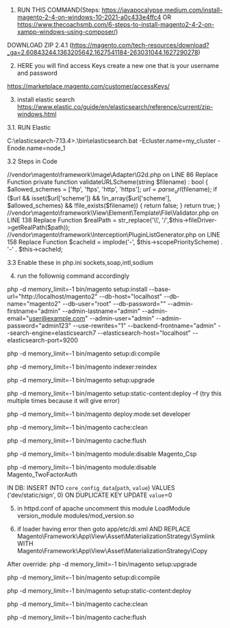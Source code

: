 1. RUN THIS COMMAND(Steps: https://javapocalypse.medium.com/install-magento-2-4-on-windows-10-2021-a0c433e4ffc4  OR https://www.thecoachsmb.com/6-steps-to-install-magento2-4-2-on-xampp-windows-using-composer/)

 DOWNLOAD ZIP 2.4.1 (https://magento.com/tech-resources/download?_ga=2.60843244.1363205642.1627541184-263031044.1627290278)

2. HERE you will find access Keys create a new one that is your username and password

 https://marketplace.magento.com/customer/accessKeys/

3. install elastic search 
  https://www.elastic.co/guide/en/elasticsearch/reference/current/zip-windows.html

3.1. RUN Elastic

C:\elasticsearch-7.13.4>.\bin\elasticsearch.bat -Ecluster.name=my_cluster -Enode.name=node_1

3.2 Steps in Code  

//vendor\magento\framework\Image\Adapter\G2d.php on LINE 86 Replace Function 
	private function validateURLScheme(string $filename) : bool
{
   $allowed_schemes = ['ftp', 'ftps', 'http', 'https'];
   $url = parse_url($filename);
   if ($url && isset($url['scheme']) && !in_array($url['scheme'], $allowed_schemes) && !file_exists($filename)) 
    {
       return false;
     }
   return true;
}
//vendor\magento\framework\View\Element\Template\File\Validator.php on LINE 138 Replace Function 
$realPath = str_replace('\\', '/',$this->fileDriver->getRealPath($path));
//vendor\magento\framework\Interception\PluginListGenerator.php on LINE 158 Replace Function 
$cacheId = implode('-', $this->scopePriorityScheme) . '-' . $this->cacheId;

3.3 Enable these in php.ini
 sockets,soap,intl,sodium

4. run the follownig command accordingly

php -d memory_limit=-1 bin/magento setup:install --base-url="http://localhost/magento2" --db-host="localhost" --db-name="magento2" --db-user="root" --db-password="" --admin-firstname="admin" --admin-lastname="admin" --admin-email="user@example.com" --admin-user="admin" --admin-password="admin123" --use-rewrites="1" --backend-frontname="admin" --search-engine=elasticsearch7 --elasticsearch-host="localhost" --elasticsearch-port=9200

php -d memory_limit=-1 bin/magento setup:di:compile

php -d memory_limit=-1 bin/magento indexer:reindex

php -d memory_limit=-1 bin/magento setup:upgrade

php -d memory_limit=-1 bin/magento setup:static-content:deploy –f (try this multiple times because it will give error)

php -d memory_limit=-1 bin/magento deploy:mode:set developer

php -d memory_limit=-1 bin/magento cache:clean

php -d memory_limit=-1 bin/magento cache:flush

php -d memory_limit=-1 bin/magento module:disable Magento_Csp

php -d memory_limit=-1 bin/magento module:disable Magento_TwoFactorAuth

IN DB: INSERT INTO `core_config_data`(`path`, `value`) VALUES ('dev/static/sign', 0) ON DUPLICATE KEY UPDATE `value`=0

5. in httpd.conf of apache uncomment this module
LoadModule version_module modules/mod_version.so

6. if loader having error then goto app/etc/di.xml AND 
REPLACE
Magento\Framework\App\View\Asset\MaterializationStrategy\Symlink
WITH
Magento\Framework\App\View\Asset\MaterializationStrategy\Copy


After override:
php -d memory_limit=-1 bin/magento setup:upgrade

php -d memory_limit=-1 bin/magento setup:di:compile

php -d memory_limit=-1 bin/magento setup:static-content:deploy

php -d memory_limit=-1 bin/magento cache:clean

php -d memory_limit=-1 bin/magento cache:flush
